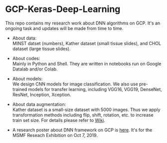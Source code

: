 # GCP-Keras-Deep-Learning

This repo contains my research work about DNN algorithms on GCP. It's an ongoing task and updates will be made from time to time.

* About data:   
MINST datset (numbers), Kather dataset (small tissue slides), and CHOL dataset (large tissue slides).

* About codes:   
Mainly in Python and Shell. They are written in notebooks run on Google Datalab and/or Colab.

* About models:   
We design CNN models for image classification. We also use pre-trained models for transfer learning, including VGG16, VGG19, DenseNet, ResNet, Inception, Xception.

* About data augmentation:   
Kather dataset is a small-size dataset with 5000 images. Thus we apply transformation methods including flip, shift, rotation, etc. to increase train set size. For details please refer to [Wiki](https://github.com/lingyixu/GCP-Keras-Deep-Learning/wiki/Data-Augmentation-Function-Guide).

* A research poster about DNN framework on GCP is [here](https://github.com/lingyixu/GCP-Keras-Deep-Learning/blob/master/Scalable_DNN_Framework_on_GCP.pdf). It's for the MSMF Reseach Exhibition on Oct 7, 2019.
